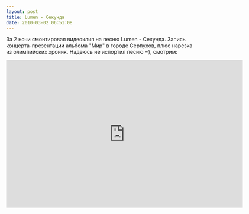 ```yaml
---
layout: post
title: Lumen - Секунда
date: 2010-03-02 06:51:08
---
```


За 2 ночи смонтировал видеоклип на песню Lumen - Секунда. Запись концерта-презентации альбома "Мир" в городе Серпухов, плюс нарезка из олимпийских хроник. Надеюсь не испортил песню =), смотрим:

<iframe width="640" height="400" src="https://www.youtube.com/embed/c3OO6sq_Lc4" frameborder="0" allow="accelerometer; autoplay; encrypted-media; gyroscope; picture-in-picture" allowfullscreen></iframe>
